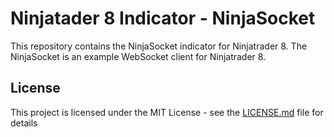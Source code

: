 # Ninjatader 8 Indicator - NinjaSocket

This repository contains the NinjaSocket indicator for Ninjatrader 8. The NinjaSocket is an example WebSocket client for Ninjatrader 8.

## License

This project is licensed under the MIT License - see the [LICENSE.md](LICENSE.md) file for details
